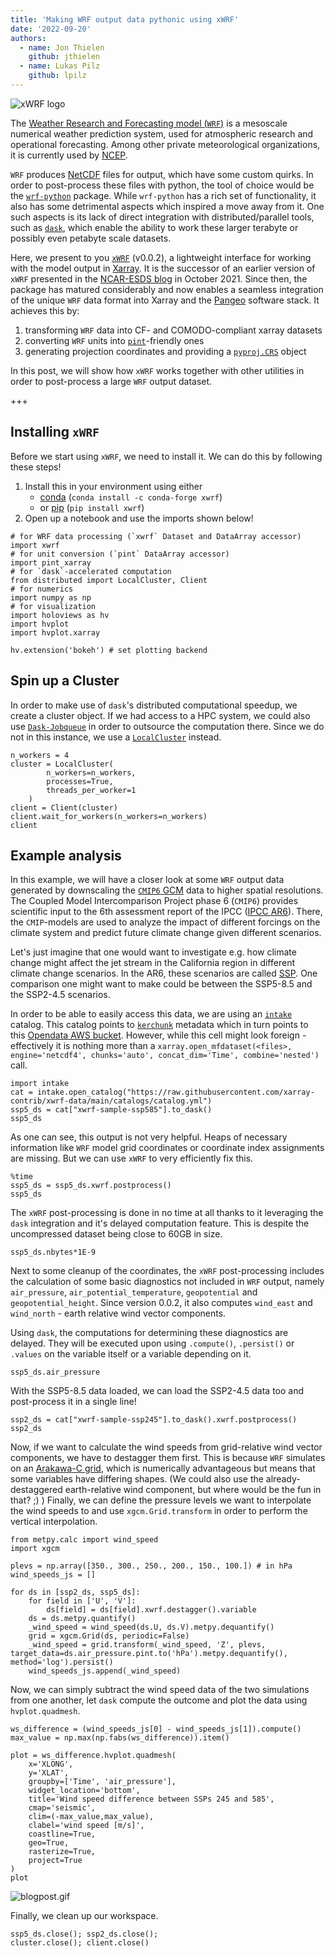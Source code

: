 ```yaml
---
title: 'Making WRF output data pythonic using xWRF'
date: '2022-09-20'
authors:
  - name: Jon Thielen
    github: jthielen
  - name: Lukas Pilz
    github: lpilz
---
```


![xWRF logo](https://github.com/xarray-contrib/xwrf/blob/main/docs/source/_static/xwrf_logo_bg_light.svg)

The [Weather Research and Forecasting model (`WRF`)](https://www.mmm.ucar.edu/weather-research-and-forecasting-model) is a mesoscale numerical weather prediction system, used for atmospheric research and operational forecasting.
Among other private meteorological organizations, it is currently used by [NCEP](https://weather.gov/ncep/).

`WRF` produces [NetCDF](https://www.unidata.ucar.edu/software/netcdf/) files for output, which have some custom quirks.
In order to post-process these files with python, the tool of choice would be the [`wrf-python`](https://wrf-python.readthedocs.io/en/latest/) package.
While `wrf-python` has a rich set of functionality, it also has some detrimental aspects which inspired a move away from it.
One such aspects is its lack of direct integration with distributed/parallel tools, such as [`dask`](https://www.dask.org/), which enable the ability to work these larger terabyte or possibly even petabyte scale datasets.

Here, we present to you [`xWRF`](https://github.com/xarray-contrib/xwrf/) (v0.0.2), a lightweight interface for working with the model output in [Xarray](https://docs.xarray.dev/en/stable/).
It is the successor of an earlier version of `xWRF` presented in the [NCAR-ESDS blog](https://ncar.github.io/esds/posts/2021/xarray-wrf-example/) in October 2021.
Since then, the package has matured considerably and now enables a seamless integration of the unique `WRF` data format into Xarray and the [Pangeo](https://pangeo.io/) software stack.
It achieves this by:

1. transforming `WRF` data into CF- and COMODO-compliant xarray datasets
2. converting `WRF` units into [`pint`](https://pint.readthedocs.io/en/stable/)-friendly ones
3. generating projection coordinates and providing a [`pyproj.CRS`](https://pyproj4.github.io/pyproj/dev/api/crs/crs.html) object

In this post, we will show how `xWRF` works together with other utilities in order to post-process a large `WRF` output dataset.

+++

## Installing `xWRF`

Before we start using `xWRF`, we need to install it. We can do this by following these steps!

1. Install this in your environment using either
   - [conda](https://anaconda.org/conda-forge/xwrf) (`conda install -c conda-forge xwrf`)
   - or [pip](https://pypi.org/project/xwrf/) (`pip install xwrf`)
2. Open up a notebook and use the imports shown below!

```{code-cell} ipython3
# for WRF data processing (`xwrf` Dataset and DataArray accessor)
import xwrf
# for unit conversion (`pint` DataArray accessor)
import pint_xarray
# for `dask`-accelerated computation
from distributed import LocalCluster, Client
# for numerics
import numpy as np
# for visualization
import holoviews as hv
import hvplot
import hvplot.xarray

hv.extension('bokeh') # set plotting backend
```

## Spin up a Cluster

In order to make use of `dask`'s distributed computational speedup, we create a cluster object.
If we had access to a HPC system, we could also use [`Dask-Jobqueue`](https://jobqueue.dask.org/en/latest/) in order to outsource the computation there.
Since we do not in this instance, we use a [`LocalCluster`](https://distributed.dask.org/en/stable/api.html#distributed.LocalCluster) instead.

```{code-cell} ipython3
n_workers = 4
cluster = LocalCluster(
        n_workers=n_workers,
        processes=True,
        threads_per_worker=1
    )
client = Client(cluster)
client.wait_for_workers(n_workers=n_workers)
client
```

## Example analysis

In this example, we will have a closer look at some `WRF` output data generated by downscaling the [`CMIP6` GCM](https://mpimet.mpg.de/en/science/projects/integrated-activities/translate-to-englisch-cmip6-das-gekoppelte-modellvergleichsprojekt) data to higher spatial resolutions.
The Coupled Model Intercomparison Project phase 6 (`CMIP6`) provides scientific input to the 6th assessment report of the IPCC ([IPCC AR6](https://www.ipcc.ch/report/ar6/wg1/)).
There, the `CMIP`-models are used to analyze the impact of different forcings on the climate system and predict future climate change given different scenarios.

Let's just imagine that one would want to investigate e.g. how climate change might affect the jet stream in the California region in different climate change scenarios.
In the AR6, these scenarios are called [SSP](https://www.carbonbrief.org/explainer-how-shared-socioeconomic-pathways-explore-future-climate-change/).
One comparison one might want to make could be between the SSP5-8.5 and the SSP2-4.5 scenarios.

In order to be able to easily access this data, we are using an [`intake`](https://intake.readthedocs.io/en/latest/) catalog.
This catalog points to [`kerchunk`](https://fsspec.github.io/kerchunk/) metadata which in turn points to this [Opendata AWS bucket](https://registry.opendata.aws/wrf-cmip6/).
However, while this cell might look foreign - effectively it is nothing more than a `xarray.open_mfdataset(<files>, engine='netcdf4', chunks='auto', concat_dim='Time', combine='nested')` call.

```{code-cell} ipython3
import intake
cat = intake.open_catalog("https://raw.githubusercontent.com/xarray-contrib/xwrf-data/main/catalogs/catalog.yml")
ssp5_ds = cat["xwrf-sample-ssp585"].to_dask()
ssp5_ds
```

As one can see, this output is not very helpful.
Heaps of necessary information like `WRF` model grid coordinates or coordinate index assignments are missing.
But we can use `xWRF` to very efficiently fix this.

```{code-cell} ipython3
%time
ssp5_ds = ssp5_ds.xwrf.postprocess()
ssp5_ds
```

The `xWRF` post-processing is done in no time at all thanks to it leveraging the `dask` integration and it's delayed computation feature.
This is despite the uncompressed dataset being close to 60GB in size.

```{code-cell} ipython3
ssp5_ds.nbytes*1E-9
```

Next to some cleanup of the coordinates, the `xWRF` post-processing includes the calculation of some basic diagnostics not included in `WRF` output, namely `air_pressure`, `air_potential_temperature`, `geopotential` and `geopotential_height`.
Since version 0.0.2, it also computes `wind_east` and `wind_north` - earth relative wind vector components.

Using `dask`, the computations for determining these diagnostics are delayed.
They will be executed upon using `.compute()`, `.persist()` or `.values` on the variable itself or a variable depending on it.

```{code-cell} ipython3
ssp5_ds.air_pressure
```

With the SSP5-8.5 data loaded, we can load the SSP2-4.5 data too and post-process it in a single line!

```{code-cell} ipython3
ssp2_ds = cat["xwrf-sample-ssp245"].to_dask().xwrf.postprocess()
ssp2_ds
```

Now, if we want to calculate the wind speeds from grid-relative wind vector components, we have to destagger them first.
This is because `WRF` simulates on an [Arakawa-C grid](http://amps-backup.ucar.edu/information/configuration/wrf_grid_structure.html), which is numerically advantageous but means that some variables have differing shapes.
(We could also use the already-destaggered earth-relative wind component, but where would be the fun in that? ;) )
Finally, we can define the pressure levels we want to interpolate the wind speeds to and use `xgcm.Grid.transform` in order to perform the vertical interpolation.

```{code-cell} ipython3
from metpy.calc import wind_speed
import xgcm

plevs = np.array([350., 300., 250., 200., 150., 100.]) # in hPa
wind_speeds_js = []

for ds in [ssp2_ds, ssp5_ds]:
    for field in ['U', 'V']:
        ds[field] = ds[field].xwrf.destagger().variable
    ds = ds.metpy.quantify()
    _wind_speed = wind_speed(ds.U, ds.V).metpy.dequantify()
    grid = xgcm.Grid(ds, periodic=False)
    _wind_speed = grid.transform(_wind_speed, 'Z', plevs, target_data=ds.air_pressure.pint.to('hPa').metpy.dequantify(), method='log').persist()
    wind_speeds_js.append(_wind_speed)
```

Now, we can simply subtract the wind speed data of the two simulations from one another, let `dask` compute the outcome and plot the data using `hvplot.quadmesh`.

```{code-cell} ipython3
ws_difference = (wind_speeds_js[0] - wind_speeds_js[1]).compute()
max_value = np.max(np.fabs(ws_difference)).item()

plot = ws_difference.hvplot.quadmesh(
    x='XLONG',
    y='XLAT',
    groupby=['Time', 'air_pressure'],
    widget_location='bottom',
    title='Wind speed difference between SSPs 245 and 585',
    cmap='seismic',
    clim=(-max_value,max_value),
    clabel='wind speed [m/s]',
    coastline=True,
    geo=True,
    rasterize=True,
    project=True
)
plot
```

![blogpost.gif](https://user-images.githubusercontent.com/14276158/191564410-1a7a83f0-3795-445a-9f5d-388ba225fa13.gif)

Finally, we clean up our workspace.

```{code-cell} ipython3
ssp5_ds.close(); ssp2_ds.close();
cluster.close(); client.close()
```
